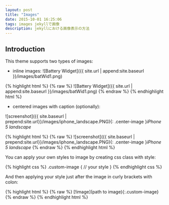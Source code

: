 ```yaml
---
layout: post
title: "Images"
date: 2015-10-01 16:25:06
tags: images jekyllで画像
description: jekyllにおける画像表示の方法
---
```


## Introduction

This theme supports two types of images:
 
- inline images: ![Battery Widget]({{ site.url | append:site.baseurl }}/images/batWid1.png)

{% highlight html %}
{% raw %}
![Battery Widget]({{ site.url | append:site.baseurl }}/images/batWid1.png)
{% endraw %}
{% endhighlight html %}

- centered images with caption (optionally):
 
![screenshot]({{ site.baseurl | prepend:site.url}}/images/iphone_landscape.PNG){: .center-image }*iPhone 5 landscape*

{% highlight html %}
{% raw %}
![screenshot]({{ site.baseurl | prepend:site.url}}/images/iphone_landscape.PNG){: .center-image }*iPhone 5 landscape*
{% endraw %}
{% endhighlight html %}

You can apply your own styles to image by creating css class with style:

{% highlight css %}
.custom-image
{
// your style
}
{% endhighlight css %}

And then applying your style just after the image in curly brackets with colon:

{% highlight html %}
{% raw %}
[!image](path to image){:.custom-image}
{% endraw %} 
{% endhighlight html %}

